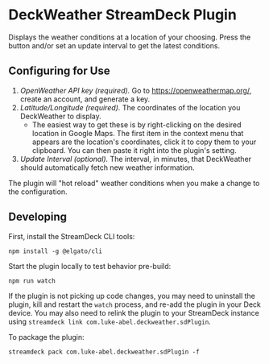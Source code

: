# DeckWeather StreamDeck Plugin
Displays the weather conditions at a location of your choosing. Press the button and/or set an update interval to get the latest conditions.

## Configuring for Use
1. *OpenWeather API key (required).* Go to https://openweathermap.org/, create an account, and generate a key.
2. *Latitude/Longitude (required).* The coordinates of the location you DeckWeather to display.
    - The easiest way to get these is by right-clicking on the desired location in Google Maps. The first item in the context menu that appears are the location's coordinates, click it to copy them to your clipboard. You can then paste it right into the plugin's setting.
3. *Update Interval (optional).* The interval, in minutes, that DeckWeather should automatically fetch new weather information.

The plugin will "hot reload" weather conditions when you make a change to the configuration.

## Developing
First, install the StreamDeck CLI tools:
```
npm install -g @elgato/cli
```

Start the plugin locally to test behavior pre-build:
```
npm run watch
```

If the plugin is not picking up code changes, you may need to uninstall the plugin, kill and restart the `watch` process, and re-add the plugin in your Deck device. You may also need to relink the plugin to your StreamDeck instance using `streamdeck link com.luke-abel.deckweather.sdPlugin`.

To package the plugin:
```
streamdeck pack com.luke-abel.deckweather.sdPlugin -f
```
